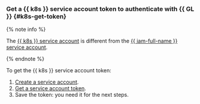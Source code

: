 ### Get a {{ k8s }} service account token to authenticate with {{ GL }} {#k8s-get-token}

{% note info %}

The [{{ k8s }} service account](../../managed-kubernetes/concepts/index.md#service-accounts) is different from the [{{ iam-full-name }} service account](../../iam/concepts/users/service-accounts.md).

{% endnote %}

To get the {{ k8s }} service account token:
1. [Create a service account](../../managed-kubernetes/operations/connect/create-static-conf.md#create-sa).
1. [Get a service account token](../../managed-kubernetes/operations/connect/create-static-conf.md#prepare-token).
1. Save the token: you need it for the next steps.